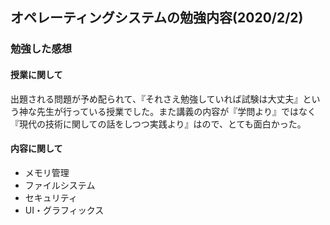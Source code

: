 ## オペレーティングシステムの勉強内容(2020/2/2)

### 勉強した感想
#### 授業に関して
出題される問題が予め配られて、『それさえ勉強していれば試験は大丈夫』という神な先生が行っている授業でした。また講義の内容が『学問より』ではなく『現代の技術に関しての話をしつつ実践より』はので、とても面白かった。

#### 内容に関して
- メモリ管理
- ファイルシステム
- セキュリティ
- UI・グラフィックス